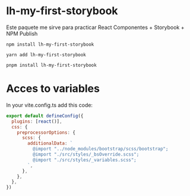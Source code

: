 # lh-my-first-storybook

Este paquete me sirve para practicar React Componentes + Storybook + NPM Publish

```
npm install lh-my-first-storybook
```

```
yarn add lh-my-first-storybook
```

```
pnpm install lh-my-first-storybook
```

# Acces to variables

In your vite.config.ts add this code:

```javascript
export default defineConfig({
  plugins: [react()],
  css: {
    preprocessorOptions: {
      scss: {
        additionalData: `
          @import "../node_modules/bootstrap/scss/bootstrap";
          @import "./src/styles/_bsOverride.scss";
          @import "./src/styles/_variables.scss";
        `,
      },
    },
  },
})
```
